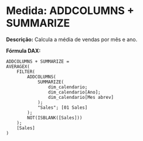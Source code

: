 # Medida: ADDCOLUMNS + SUMMARIZE

**Descrição:** Calcula a média de vendas por mês e ano.

**Fórmula DAX:**
```DAX
ADDCOLUMNS + SUMMARIZE = 
AVERAGEX(
    FILTER(
        ADDCOLUMNS(
            SUMMARIZE(
                dim_calendario;
                dim_calendario[Ano];
                dim_calendario[Mes abrev]
            );
            "Sales"; [01 Sales]
        );
        NOT(ISBLANK([Sales]))
    );
    [Sales]
)
